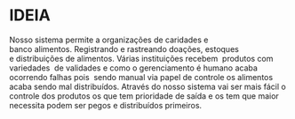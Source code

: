 <H1>IDEIA</H1>

Nosso sistema permite a organizações de caridades e banco alimentos. Registrando e rastreando doações, estoques e distribuições de alimentos.
Várias instituições recebem  produtos com variedades  de validades e como o gerenciamento é humano acaba ocorrendo falhas pois  sendo manual via papel de controle os alimentos acaba sendo mal distribuídos. Através do nosso sistema vai ser mais fácil o controle dos produtos os que tem prioridade de saída e os tem que maior necessita podem ser pegos e distribuídos primeiros.

